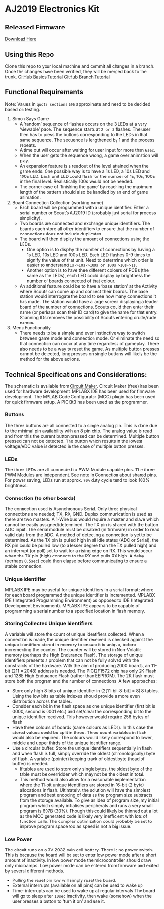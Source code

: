 # AJ2019 Electronics Kit

## Released Firmware
[Download Here](https://github.com/lokthelok/aj2019-kit/releases)

## Using this Repo
Clone this repo to your local machine and commit all changes in a branch. Once the changes have been verified, they will be merged back to the trunk.
[GitHub Basics Tutorial](https://youtu.be/0fKg7e37bQE)
[GitHub Branch Tutorial](https://youtu.be/oFYyTZwMyAg)


## Functional Requirements
Note: Values in `quote sections` are approximate and need to be decided based on testing.
1. Simon Says Game
   - A ‘random’ sequence of flashes occurs on the 3 LEDs at a very ‘viewable’ pace. The sequence starts at `2 or 3` flashes. The user then has to press the buttons corresponding to the LEDs in that same sequence. The sequence is lengthened by 1 and the process repeats.
   - A time out will occur after waiting for user input for more than `6sec`.
   - When the user gets the sequence wrong, a game over animation will play.
   - An expansion feature is a readout of the level attained when the game ends. One possible way is to have a 1s LED, a 10s LED and 100s LED. Each unit LED could flash for the number of 1s, 10s, 100s in the final level. Realistically 100s would not be needed.
   - The corner case of ‘finishing the game’ by reaching the maximum length of the pattern should also be handled by an end of game animation.
2. Board Connection Collection (working name)
   - Each board will be programmed with a unique identifier. Either a serial number or Scout’s AJ2019 ID (probably just serial for process simplicity).
   - Two boards are connected and exchange unique identifiers. The boards each store all other identifiers to ensure that the number of connections does not include duplicates.
   - The board will then display the amount of connections using the LEDs.
     - One option is to display the number of connections by having a 1s LED, 10s LED and 100s LED. Each LED flashes 0-9 times to signify the value of that unit. Need to determine which order is easier to understand `1s->10s->100s or 100s->10s->1s`.
     - Another option is to have thee different colours of PCBs (the same as the LEDs), each LED could display by brightness the number of boards connected of that colour.
   - An additional feature could be to have a ‘base station’ at the Activity where Scouts can come up and connect their boards. The base station would interrogate the board to see how many connections it has made. The station would have a large screen displaying a leader board of the number of connections. Scouts could then enter their name (or perhaps scan their ID card) to give the name for that entry. Scanning IDs removes the possibility of Scouts entering crude/rude names.
3. Menu Functionality
   - There needs to be a simple and even instinctive way to switch between game mode and connection mode. Or eliminate the need so that connection can occur at any time regardless of gameplay. There also needs to be a way to reset the game. As multiple button presses cannot be detected, long presses on single buttons will likely be the method for the above actions. 
## Technical Specifications and Considerations:
The schematic is available from [Circuit Maker](https://workspace.circuitmaker.com/Projects/Details/Lachlan-Harper/AJ2019).
Circuit Maker (free) has been used for hardware development. MPLABX IDE has been used for firmware development. The MPLAB Code Configurator (MCC) plugin has been used for quick firmware setup. A PICKit3 has been used as the programmer. 

### Buttons
The three buttons are all connected to a single analog pin. This is done due to the minimal pin availability with an 8 pin chip. The analog value is read and from this the current button pressed can be determined. Multiple button pressed can not be detected. The button which results in the lowest voltage/ADC value is detected in the case of multiple button presses.

### LEDs
The three LEDs are all connected to PWM Module capable pins. The three PWM Modules are independent. See note in Connection about shared pins. For power saving, LEDs run at approx. `70%` duty cycle tend to look 100% brightness.

### Connection (to other boards)
The connection used is Asynchronous Serial. Only three physical connections are needed; TX, RX, GND. Duplex communication is used as there are two masters. A 1-Wire bus would require a master and slave which cannot be easily assigned/determined.
The TX pin is shared with the button ADC input. The serial module must be disabled (in firmware) in order to read valid data from the ADC.
A method of detecting a connection is yet to be determined. As the TX pin is pulled high in all idle states (ADC or Serial), the RX pin could be pulled low (to a lesser degree than the TX pulled high) and an interrupt (or poll) set to wait for a rising edge on RX. This would occur when the TX pin (high) connects to the RX and pulls RX high. A delay (perhaps `0.5sec`) could then elapse before communicating to ensure a stable connection.

### Unique Identifier
MPLABX IPE may be useful for unique identifiers in a serial format; where for each board programmed the unique identifier is incremented. MPLABX IPE (Integrated Programming Environment) as opposed to IDE (Integrated Development Environment). MPLABX IPE appears to be capable of programming a serial number to a specified location in flash memory.

### Storing Collected Unique Identifiers
A variable will store the count of unique identifiers collected. When a connection is made, the unique identifier received is checked against the unique identifiers stored in memory to ensure it is unique, before incrementing the counter. The counter will be stored in Non-Volatile memory (perhaps the High Endurance Flash).
The storage of unique identifiers presents a problem that can not be fully solved with the constraints of the hardware. With the aim of producing 2000 boards, an 11-bit (211 = 2048) address is needed. The PIC12F1572 chip has only 2K Flash and 128B High Endurance Flash (rather than EEPROM). The 2K flash must store both the program and the number of connections. A few approaches:
- Store only high 8-bits of unique identifier in (2[11-bit-8-bit] = 8) 8 tables. Using the low bits as table indexes should provide a more even distribution across the tables.
- Consider each bit in the flash space as one unique identifier (first bit is 0000, second is 0001 etc.) and set/clear the corresponding bit to the unique identifier received. This however would require 256 bytes of flash.
- Have three colours of boards (same colours as LEDs). In this case the stored values could be split in three. Three count variables in flash would also be required. The colours would likely correspond to lower, middle and upper thirds of the unique identifier range.
 - Use a circular buffer. Store the unique identifiers sequentially in flash and when flash is full, simply override the oldest (chronologically) byte of flash. A variable (pointer) keeping track of oldest byte (head of buffer) is needed.
   - If tables are used to store only single bytes, the oldest byte of the table must be overridden which may not be the oldest in total.
   - This method would also allow for a reasonable implementation where the 11-bit unique identifiers are stored in 16-bit (2 byte) allocations in flash.
Ultimately, the solution will have the simplest program and best encoding of data as the program size subtracts from the storage available. To give an idea of program size, my initial program which simply initialises peripherals and runs a very small program is 607B (30%). Though this could likely be thinned out a lot as the MCC generated code is likely very inefficient with lots of function calls. The compiler optimization could probably be set to improve program space too as speed is not a big issue.

### Low Power
The circuit runs on a 3V 2032 coin cell battery. There is no power switch. This is because the board will be set to enter low power mode after a short amount of inactivity. In low power mode the microcontroller should draw only microamps.
Low power mode can be entered from firmware and exited by several different methods.
- Pulling the reset pin low will simply reset the board.
- External interrupts (available on all pins) can be used to wake up
- Timer interrupts can be used to wake up at regular intervals
The board will go to sleep after `10sec` inactivity, then wake (somehow) when the user presses a button to ‘turn it on’ and use it.